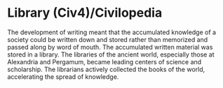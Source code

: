 # Library (Civ4)/Civilopedia

The development of writing meant that the accumulated knowledge of a society could be written down and stored rather than memorized and passed along by word of mouth. The accumulated written material was stored in a library. The libraries of the ancient world, especially those at Alexandria and Pergamum, became leading centers of science and scholarship. The librarians actively collected the books of the world, accelerating the spread of knowledge.